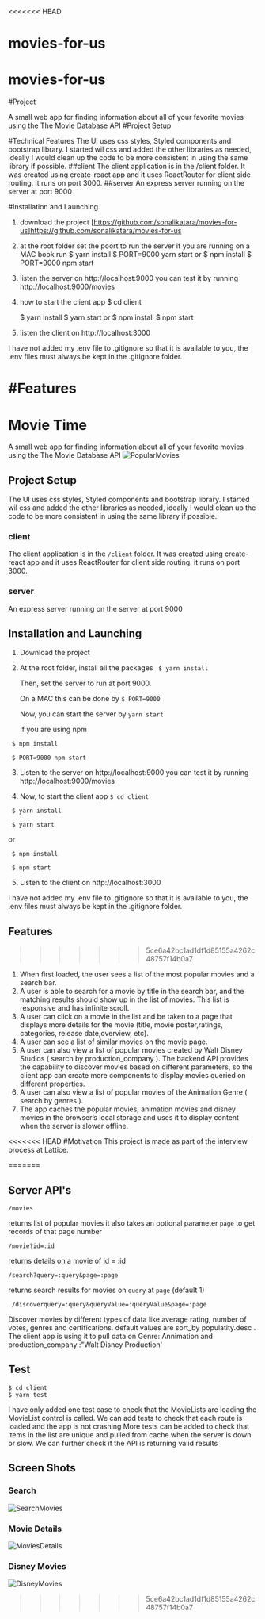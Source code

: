 <<<<<<< HEAD
# movies-for-us
# movies-for-us
#Project

A small web app for finding information about all of your favorite movies using the The Movie Database API
#Project Setup

#Technical Features
The UI uses css styles, Styled components and bootstrap library. I started wil css and added the other libraries as needed, ideally I would clean up the code to be more consistent in using the same library if possible.
##client
The client application is in the /client folder. 
It was created using create-react app and it uses ReactRouter for client side routing. it runs on port 3000.
##server
An express server running on the server at port 9000


#Installation and Launching 

1. download the project [https://github.com/sonalikatara/movies-for-us]https://github.com/sonalikatara/movies-for-us

2. at the root folder set the poort to run the server
   if you are running on a MAC book
   run
   $ yarn install 
   $ PORT=9000 yarn start
   or
   $ npm install
   $ PORT=9000 npm start

3. listen the server on http://localhost:9000
  you can test it by running  http://localhost:9000/movies

4. now to start the client app
   $ cd client

   $ yarn install
   $ yarn start
   or
   $ npm install
   $ npm start

 5.  listen the client on http://localhost:3000

I have not added my .env file to .gitignore so that it is available to you, the .env files must always be kept in the .gitignore folder.

#Features
=======

# Movie Time

A small web app for finding information about all of your favorite movies using the The Movie Database API
![PopularMovies](./client/gitImages/popularMovies.png)

## Project Setup

The UI uses css styles, Styled components and bootstrap library. I started wil css and added the other libraries as needed, ideally I would clean up the code to be more consistent in using the same library if possible.
### client
The client application is in the ` /client ` folder. 
It was created using create-react app and it uses ReactRouter for client side routing. it runs on port 3000.
### server
An express server running on the server at port 9000


## Installation and Launching 

1. Download the project 

2. At the root folder, install all the packages
  `  $ yarn install  `
  
   Then, set the server to run at port 9000.

   On a MAC this can be done by 
  ` $ PORT=9000 `

   Now, you can start the server by 
  `yarn start `
  
   If you are using npm 
  ```
   $ npm install
  
   $ PORT=9000 npm start
  ```

3. Listen to the server on http://localhost:9000
  you can test it by running  http://localhost:9000/movies

4. Now, to start the client app
  ` $ cd client `

  ```
   $ yarn install
   
   $ yarn start   
  ```  
   or
  ``` 
   $ npm install
   
   $ npm start
 ``` 
 
 5. Listen to the client on http://localhost:3000

I have not added my .env file to .gitignore so that it is available to you, the .env files must always be kept in the .gitignore folder.

## Features
>>>>>>> 5ce6a42bc1ad1df1d85155a4262c48757f14b0a7
1. When first loaded, the user sees a list of the most popular movies and a search bar.
2. A user is able to search for a movie by title in the search bar, and the matching results should show up in the list of movies. This list is responsive and has infinite scroll.
3. A user can click on a movie in the list and be taken to a page that displays more details for the movie (title, movie poster,ratings, categories, release date,overview, etc).
4. A user can see a list of similar movies on the movie page.
5. A user can also view a list of popular movies created by Walt Disney Studios ( search by production_company ). The backend API provides the capability to discover movies based on different parameters, so the client app can create more components to display movies queried on different properties.
6. A user can also view a list of popular movies of the Animation Genre ( search by genres ).
7. The app caches the popular movies, animation movies and disney movies in the browser’s local storage and uses it to display content when the server is slower offline.
 
<<<<<<< HEAD
#Motivation
This project is made as part of the interview process at Lattice. 
 
 

=======
## Server API's

` /movies  `          

returns list of popular movies it also takes an optional parameter `page` to get records of that page number

` /movie?id=:id   `  

returns details on a movie of id = :id

 ` /search?query=:query&page=:page  `     

returns search results for movies on `query` at `page` (default 1) 

 ` /discoverquery=:query&queryValue=:queryValue&page=:page`

Discover movies by different types of data like average rating, number of votes, genres and certifications. default values are sort_by populatity.desc . The client app is using it to pull data on Genre: Annimation and production_company :"Walt Disney Production' 

## Test
```
$ cd client
$ yarn test
```
I have only added one test case to check that the MovieLists are loading the MovieList control is called.
We can add tests to check that each route is loaded and the app is not crashing
More tests can be added to check that items in the list are unique and pulled from cache when the server is down or slow.
We can further check if the API is returning valid results

 
 ## Screen Shots
 ### Search
![SearchMovies](./client/gitImages/searchMovies.png)
### Movie Details
![MoviesDetails](./client/gitImages/movieDetails.png)
### Disney Movies
![DisneyMovies](./client/gitImages/disneyMovies.png)
>>>>>>> 5ce6a42bc1ad1df1d85155a4262c48757f14b0a7
